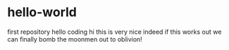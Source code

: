 # hello-world
first repository hello coding 
hi this is very nice indeed
if this works out we can finally bomb the moonmen out to oblivion!
